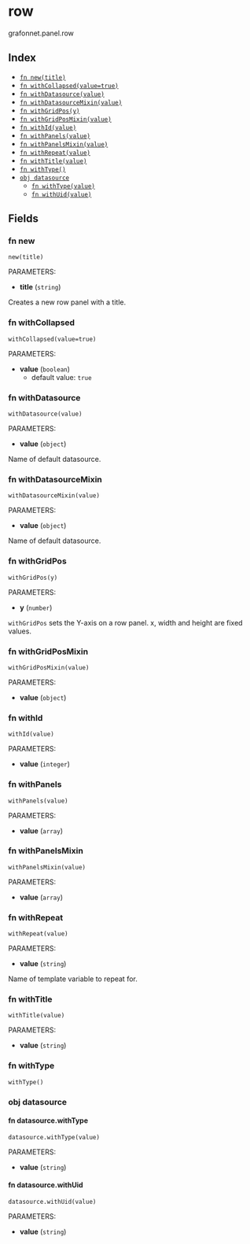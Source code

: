 # row

grafonnet.panel.row

## Index

* [`fn new(title)`](#fn-new)
* [`fn withCollapsed(value=true)`](#fn-withcollapsed)
* [`fn withDatasource(value)`](#fn-withdatasource)
* [`fn withDatasourceMixin(value)`](#fn-withdatasourcemixin)
* [`fn withGridPos(y)`](#fn-withgridpos)
* [`fn withGridPosMixin(value)`](#fn-withgridposmixin)
* [`fn withId(value)`](#fn-withid)
* [`fn withPanels(value)`](#fn-withpanels)
* [`fn withPanelsMixin(value)`](#fn-withpanelsmixin)
* [`fn withRepeat(value)`](#fn-withrepeat)
* [`fn withTitle(value)`](#fn-withtitle)
* [`fn withType()`](#fn-withtype)
* [`obj datasource`](#obj-datasource)
  * [`fn withType(value)`](#fn-datasourcewithtype)
  * [`fn withUid(value)`](#fn-datasourcewithuid)

## Fields

### fn new

```jsonnet
new(title)
```

PARAMETERS:

* **title** (`string`)

Creates a new row panel with a title.
### fn withCollapsed

```jsonnet
withCollapsed(value=true)
```

PARAMETERS:

* **value** (`boolean`)
   - default value: `true`


### fn withDatasource

```jsonnet
withDatasource(value)
```

PARAMETERS:

* **value** (`object`)

Name of default datasource.
### fn withDatasourceMixin

```jsonnet
withDatasourceMixin(value)
```

PARAMETERS:

* **value** (`object`)

Name of default datasource.
### fn withGridPos

```jsonnet
withGridPos(y)
```

PARAMETERS:

* **y** (`number`)

`withGridPos` sets the Y-axis on a row panel. x, width and height are fixed values.
### fn withGridPosMixin

```jsonnet
withGridPosMixin(value)
```

PARAMETERS:

* **value** (`object`)


### fn withId

```jsonnet
withId(value)
```

PARAMETERS:

* **value** (`integer`)


### fn withPanels

```jsonnet
withPanels(value)
```

PARAMETERS:

* **value** (`array`)


### fn withPanelsMixin

```jsonnet
withPanelsMixin(value)
```

PARAMETERS:

* **value** (`array`)


### fn withRepeat

```jsonnet
withRepeat(value)
```

PARAMETERS:

* **value** (`string`)

Name of template variable to repeat for.
### fn withTitle

```jsonnet
withTitle(value)
```

PARAMETERS:

* **value** (`string`)


### fn withType

```jsonnet
withType()
```



### obj datasource


#### fn datasource.withType

```jsonnet
datasource.withType(value)
```

PARAMETERS:

* **value** (`string`)


#### fn datasource.withUid

```jsonnet
datasource.withUid(value)
```

PARAMETERS:

* **value** (`string`)

